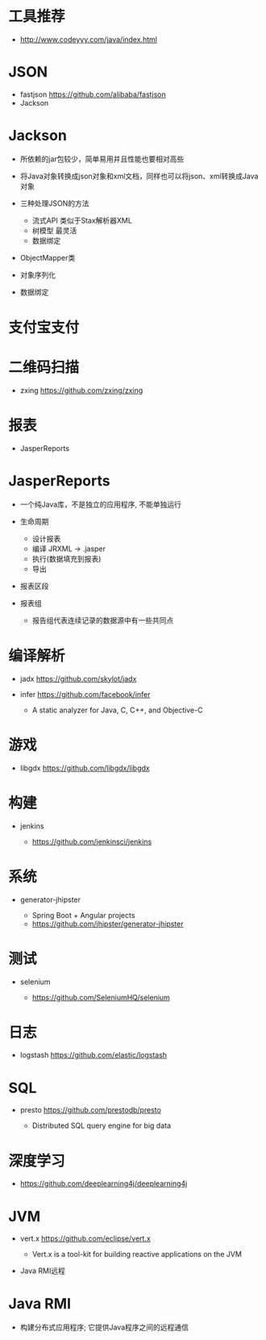 # 工具推荐

- <http://www.codeyyy.com/java/index.html>

# JSON

- fastjson <https://github.com/alibaba/fastjson>
- Jackson

# Jackson

- 所依赖的jar包较少，简单易用并且性能也要相对高些
- 将Java对象转换成json对象和xml文档，同样也可以将json、xml转换成Java对象
- 三种处理JSON的方法

  - 流式API 类似于Stax解析器XML
  - 树模型 最灵活
  - 数据绑定

- ObjectMapper类

- 对象序列化

- 数据绑定

# 支付宝支付

# 二维码扫描

- zxing <https://github.com/zxing/zxing>

# 报表

- JasperReports

# JasperReports

- 一个纯Java库，不是独立的应用程序, 不能单独运行
- 生命周期

  - 设计报表
  - 编译 JRXML -> .jasper
  - 执行(数据填充到报表)
  - 导出

- 报表区段

- 报表组

  - 报告组代表连续记录的数据源中有一些共同点

# 编译解析

- jadx <https://github.com/skylot/jadx>

- infer <https://github.com/facebook/infer>

  - A static analyzer for Java, C, C++, and Objective-C

# 游戏

- libgdx <https://github.com/libgdx/libgdx>

# 构建

- jenkins

  - <https://github.com/jenkinsci/jenkins>

# 系统

- generator-jhipster

  - Spring Boot + Angular projects
  - <https://github.com/jhipster/generator-jhipster>

# 测试

- selenium

  - <https://github.com/SeleniumHQ/selenium>

# 日志

- logstash <https://github.com/elastic/logstash>

# SQL

- presto <https://github.com/prestodb/presto>

  - Distributed SQL query engine for big data

# 深度学习

- <https://github.com/deeplearning4j/deeplearning4j>

# JVM

- vert.x <https://github.com/eclipse/vert.x>

  - Vert.x is a tool-kit for building reactive applications on the JVM

- Java RMI远程

# Java RMI

- 构建分布式应用程序; 它提供Java程序之间的远程通信
